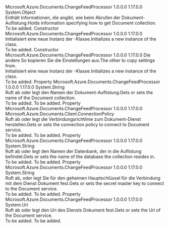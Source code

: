 <Type Name="DocumentCollectionInfo" FullName="Microsoft.Azure.Documents.ChangeFeedProcessor.DocumentCollectionInfo">
  <TypeSignature Language="C#" Value="public class DocumentCollectionInfo" />
  <TypeSignature Language="ILAsm" Value=".class public auto ansi beforefieldinit DocumentCollectionInfo extends System.Object" />
  <TypeSignature Language="DocId" Value="T:Microsoft.Azure.Documents.ChangeFeedProcessor.DocumentCollectionInfo" />
  <TypeSignature Language="VB.NET" Value="Public Class DocumentCollectionInfo" />
  <TypeSignature Language="F#" Value="type DocumentCollectionInfo = class" />
  <AssemblyInfo>
    <AssemblyName>Microsoft.Azure.Documents.ChangeFeedProcessor</AssemblyName>
    <AssemblyVersion>1.0.0.0</AssemblyVersion>
    <AssemblyVersion>1.17.0.0</AssemblyVersion>
  </AssemblyInfo>
  <Base>
    <BaseTypeName>System.Object</BaseTypeName>
  </Base>
  <Interfaces />
  <Docs>
    <summary>
            <span data-ttu-id="81f0b-101">Enthält Informationen, die angibt, wie beim Abrufen der Dokument-Auflistung.</span><span class="sxs-lookup"><span data-stu-id="81f0b-101">Holds information specifying how to get Document collection.</span></span>
            </summary>
    <remarks>To be added.</remarks>
  </Docs>
  <Members>
    <Member MemberName=".ctor">
      <MemberSignature Language="C#" Value="public DocumentCollectionInfo ();" />
      <MemberSignature Language="ILAsm" Value=".method public hidebysig specialname rtspecialname instance void .ctor() cil managed" />
      <MemberSignature Language="DocId" Value="M:Microsoft.Azure.Documents.ChangeFeedProcessor.DocumentCollectionInfo.#ctor" />
      <MemberSignature Language="VB.NET" Value="Public Sub New ()" />
      <MemberType>Constructor</MemberType>
      <AssemblyInfo>
        <AssemblyName>Microsoft.Azure.Documents.ChangeFeedProcessor</AssemblyName>
        <AssemblyVersion>1.0.0.0</AssemblyVersion>
        <AssemblyVersion>1.17.0.0</AssemblyVersion>
      </AssemblyInfo>
      <Parameters />
      <Docs>
        <summary>
            <span data-ttu-id="81f0b-102">Initialisiert eine neue Instanz der <see cref="T:Microsoft.Azure.Documents.ChangeFeedProcessor.DocumentCollectionInfo" />-Klasse.</span><span class="sxs-lookup"><span data-stu-id="81f0b-102">Initializes a new instance of the <see cref="T:Microsoft.Azure.Documents.ChangeFeedProcessor.DocumentCollectionInfo" /> class.</span></span>
            </summary>
        <remarks>To be added.</remarks>
      </Docs>
    </Member>
    <Member MemberName=".ctor">
      <MemberSignature Language="C#" Value="public DocumentCollectionInfo (Microsoft.Azure.Documents.ChangeFeedProcessor.DocumentCollectionInfo other);" />
      <MemberSignature Language="ILAsm" Value=".method public hidebysig specialname rtspecialname instance void .ctor(class Microsoft.Azure.Documents.ChangeFeedProcessor.DocumentCollectionInfo other) cil managed" />
      <MemberSignature Language="DocId" Value="M:Microsoft.Azure.Documents.ChangeFeedProcessor.DocumentCollectionInfo.#ctor(Microsoft.Azure.Documents.ChangeFeedProcessor.DocumentCollectionInfo)" />
      <MemberSignature Language="VB.NET" Value="Public Sub New (other As DocumentCollectionInfo)" />
      <MemberSignature Language="F#" Value="new Microsoft.Azure.Documents.ChangeFeedProcessor.DocumentCollectionInfo : Microsoft.Azure.Documents.ChangeFeedProcessor.DocumentCollectionInfo -&gt; Microsoft.Azure.Documents.ChangeFeedProcessor.DocumentCollectionInfo" Usage="new Microsoft.Azure.Documents.ChangeFeedProcessor.DocumentCollectionInfo other" />
      <MemberType>Constructor</MemberType>
      <AssemblyInfo>
        <AssemblyName>Microsoft.Azure.Documents.ChangeFeedProcessor</AssemblyName>
        <AssemblyVersion>1.0.0.0</AssemblyVersion>
        <AssemblyVersion>1.17.0.0</AssemblyVersion>
      </AssemblyInfo>
      <Parameters>
        <Parameter Name="other" Type="Microsoft.Azure.Documents.ChangeFeedProcessor.DocumentCollectionInfo" />
      </Parameters>
      <Docs>
        <param name="other"><span data-ttu-id="81f0b-103">Die andere <see cref="T:Microsoft.Azure.Documents.ChangeFeedProcessor.DocumentCollectionInfo" /> So kopieren Sie die Einstellungen aus.</span><span class="sxs-lookup"><span data-stu-id="81f0b-103">The other <see cref="T:Microsoft.Azure.Documents.ChangeFeedProcessor.DocumentCollectionInfo" /> to copy settings from.</span></span></param>
        <summary>
            <span data-ttu-id="81f0b-104">Initialisiert eine neue Instanz der <see cref="T:Microsoft.Azure.Documents.ChangeFeedProcessor.DocumentCollectionInfo" />-Klasse.</span><span class="sxs-lookup"><span data-stu-id="81f0b-104">Initializes a new instance of the <see cref="T:Microsoft.Azure.Documents.ChangeFeedProcessor.DocumentCollectionInfo" /> class.</span></span>
            </summary>
        <remarks>To be added.</remarks>
      </Docs>
    </Member>
    <Member MemberName="CollectionName">
      <MemberSignature Language="C#" Value="public string CollectionName { get; set; }" />
      <MemberSignature Language="ILAsm" Value=".property instance string CollectionName" />
      <MemberSignature Language="DocId" Value="P:Microsoft.Azure.Documents.ChangeFeedProcessor.DocumentCollectionInfo.CollectionName" />
      <MemberSignature Language="VB.NET" Value="Public Property CollectionName As String" />
      <MemberSignature Language="F#" Value="member this.CollectionName : string with get, set" Usage="Microsoft.Azure.Documents.ChangeFeedProcessor.DocumentCollectionInfo.CollectionName" />
      <MemberType>Property</MemberType>
      <AssemblyInfo>
        <AssemblyName>Microsoft.Azure.Documents.ChangeFeedProcessor</AssemblyName>
        <AssemblyVersion>1.0.0.0</AssemblyVersion>
        <AssemblyVersion>1.17.0.0</AssemblyVersion>
      </AssemblyInfo>
      <ReturnValue>
        <ReturnType>System.String</ReturnType>
      </ReturnValue>
      <Docs>
        <summary>
            <span data-ttu-id="81f0b-105">Ruft ab oder legt den Namen der Dokument-Auflistung.</span><span class="sxs-lookup"><span data-stu-id="81f0b-105">Gets or sets the name of the Document collection.</span></span>
            </summary>
        <value>To be added.</value>
        <remarks>To be added.</remarks>
      </Docs>
    </Member>
    <Member MemberName="ConnectionPolicy">
      <MemberSignature Language="C#" Value="public Microsoft.Azure.Documents.Client.ConnectionPolicy ConnectionPolicy { get; set; }" />
      <MemberSignature Language="ILAsm" Value=".property instance class Microsoft.Azure.Documents.Client.ConnectionPolicy ConnectionPolicy" />
      <MemberSignature Language="DocId" Value="P:Microsoft.Azure.Documents.ChangeFeedProcessor.DocumentCollectionInfo.ConnectionPolicy" />
      <MemberSignature Language="VB.NET" Value="Public Property ConnectionPolicy As ConnectionPolicy" />
      <MemberSignature Language="F#" Value="member this.ConnectionPolicy : Microsoft.Azure.Documents.Client.ConnectionPolicy with get, set" Usage="Microsoft.Azure.Documents.ChangeFeedProcessor.DocumentCollectionInfo.ConnectionPolicy" />
      <MemberType>Property</MemberType>
      <AssemblyInfo>
        <AssemblyName>Microsoft.Azure.Documents.ChangeFeedProcessor</AssemblyName>
        <AssemblyVersion>1.0.0.0</AssemblyVersion>
        <AssemblyVersion>1.17.0.0</AssemblyVersion>
      </AssemblyInfo>
      <ReturnValue>
        <ReturnType>Microsoft.Azure.Documents.Client.ConnectionPolicy</ReturnType>
      </ReturnValue>
      <Docs>
        <summary>
            <span data-ttu-id="81f0b-106">Ruft ab oder legt die Verbindungsrichtlinie zum Dokument-Dienst herstellen.</span><span class="sxs-lookup"><span data-stu-id="81f0b-106">Gets or sets the connection policy to connect to Document service.</span></span>
            </summary>
        <value>To be added.</value>
        <remarks>To be added.</remarks>
      </Docs>
    </Member>
    <Member MemberName="DatabaseName">
      <MemberSignature Language="C#" Value="public string DatabaseName { get; set; }" />
      <MemberSignature Language="ILAsm" Value=".property instance string DatabaseName" />
      <MemberSignature Language="DocId" Value="P:Microsoft.Azure.Documents.ChangeFeedProcessor.DocumentCollectionInfo.DatabaseName" />
      <MemberSignature Language="VB.NET" Value="Public Property DatabaseName As String" />
      <MemberSignature Language="F#" Value="member this.DatabaseName : string with get, set" Usage="Microsoft.Azure.Documents.ChangeFeedProcessor.DocumentCollectionInfo.DatabaseName" />
      <MemberType>Property</MemberType>
      <AssemblyInfo>
        <AssemblyName>Microsoft.Azure.Documents.ChangeFeedProcessor</AssemblyName>
        <AssemblyVersion>1.0.0.0</AssemblyVersion>
        <AssemblyVersion>1.17.0.0</AssemblyVersion>
      </AssemblyInfo>
      <ReturnValue>
        <ReturnType>System.String</ReturnType>
      </ReturnValue>
      <Docs>
        <summary>
            <span data-ttu-id="81f0b-107">Ruft ab oder legt den Namen der Datenbank, der in die Auflistung befindet.</span><span class="sxs-lookup"><span data-stu-id="81f0b-107">Gets or sets the name of the database the collection resides in.</span></span>
            </summary>
        <value>To be added.</value>
        <remarks>To be added.</remarks>
      </Docs>
    </Member>
    <Member MemberName="MasterKey">
      <MemberSignature Language="C#" Value="public string MasterKey { get; set; }" />
      <MemberSignature Language="ILAsm" Value=".property instance string MasterKey" />
      <MemberSignature Language="DocId" Value="P:Microsoft.Azure.Documents.ChangeFeedProcessor.DocumentCollectionInfo.MasterKey" />
      <MemberSignature Language="VB.NET" Value="Public Property MasterKey As String" />
      <MemberSignature Language="F#" Value="member this.MasterKey : string with get, set" Usage="Microsoft.Azure.Documents.ChangeFeedProcessor.DocumentCollectionInfo.MasterKey" />
      <MemberType>Property</MemberType>
      <AssemblyInfo>
        <AssemblyName>Microsoft.Azure.Documents.ChangeFeedProcessor</AssemblyName>
        <AssemblyVersion>1.0.0.0</AssemblyVersion>
        <AssemblyVersion>1.17.0.0</AssemblyVersion>
      </AssemblyInfo>
      <ReturnValue>
        <ReturnType>System.String</ReturnType>
      </ReturnValue>
      <Docs>
        <summary>
            <span data-ttu-id="81f0b-108">Ruft ab, oder legt Sie für den geheimen Hauptschlüssel für die Verbindung mit dem Dienst Dokument fest.</span><span class="sxs-lookup"><span data-stu-id="81f0b-108">Gets or sets the secret master key to connect to the Document service.</span></span>
            </summary>
        <value>To be added.</value>
        <remarks>To be added.</remarks>
      </Docs>
    </Member>
    <Member MemberName="Uri">
      <MemberSignature Language="C#" Value="public Uri Uri { get; set; }" />
      <MemberSignature Language="ILAsm" Value=".property instance class System.Uri Uri" />
      <MemberSignature Language="DocId" Value="P:Microsoft.Azure.Documents.ChangeFeedProcessor.DocumentCollectionInfo.Uri" />
      <MemberSignature Language="VB.NET" Value="Public Property Uri As Uri" />
      <MemberSignature Language="F#" Value="member this.Uri : Uri with get, set" Usage="Microsoft.Azure.Documents.ChangeFeedProcessor.DocumentCollectionInfo.Uri" />
      <MemberType>Property</MemberType>
      <AssemblyInfo>
        <AssemblyName>Microsoft.Azure.Documents.ChangeFeedProcessor</AssemblyName>
        <AssemblyVersion>1.0.0.0</AssemblyVersion>
        <AssemblyVersion>1.17.0.0</AssemblyVersion>
      </AssemblyInfo>
      <ReturnValue>
        <ReturnType>System.Uri</ReturnType>
      </ReturnValue>
      <Docs>
        <summary>
            <span data-ttu-id="81f0b-109">Ruft ab oder legt den Uri des Diensts Dokument fest.</span><span class="sxs-lookup"><span data-stu-id="81f0b-109">Gets or sets the Uri of the Document service.</span></span>
            </summary>
        <value>To be added.</value>
        <remarks>To be added.</remarks>
      </Docs>
    </Member>
  </Members>
</Type>